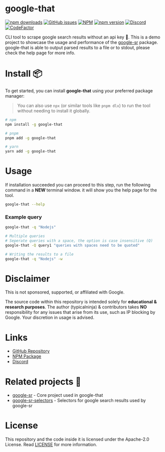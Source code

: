 # google-that

[![npm downloads](https://img.shields.io/npm/dw/google-that)](https://www.npmjs.com/package/google-that)
[![GitHub issues](https://img.shields.io/github/issues/typicalninja/google-sr)](https://github.com/typicalninja/google-sr/issues)
[![NPM](https://img.shields.io/npm/l/google-that)](https://www.npmjs.com/package/google-that)
[![npm version](https://img.shields.io/npm/v/google-that)](https://www.npmjs.com/package/google-that)
[![Discord](https://img.shields.io/discord/807868280387665970)](https://discord.gg/ynwckXS9T2)
[![CodeFactor](https://www.codefactor.io/repository/github/typicalninja/google-sr/badge)](https://www.codefactor.io/repository/github/typicalninja/google-sr)

CLI tool to scrape google search results without an api key 🚀.
This is a demo project to showcase the usage and performance of the [google-sr](https://npmjs.com/package/google-sr) package. google-that is able to output parsed results to a file or to stdout, please check the help page for more info.

# Install 📦

To get started, you can install **google-that** using your preferred package manager:

> You can also use `npx` (or similar tools like `pnpm dlx`) to run the tool without needing to install it globally.

```bash
# npm
npm install -g google-that

# pnpm
pnpm add -g google-that

# yarn
yarn add -g google-that
```

# Usage

If installation succeeded you can proceed to this step, run the following command in a **NEW** terminal window. it will show you the help page for the tool.

```bash
google-that --help
```

### Example query

```bash
google-that -q "Nodejs"

# Multiple queries
# Seperate queries with a space, the option is case insensitive (Q)
google-that -Q query1 "queries with spaces need to be quoted"

# Writing the results to a file
google-that -q "Nodejs" -w
```

# Disclaimer

This is not sponsored, supported, or affiliated with Google.

The source code within this repository is intended solely for **educational & research purposes**.
The author (typicalninja) & contributors takes **NO** responsibility for any issues that arise from its use, such as IP blocking by Google. Your discretion in usage is advised.

# Links

- [GitHub Repository](https://github.com/typicalninja/google-sr)
- [NPM Package](https://www.npmjs.com/package/google-that)
- [Discord](https://discord.gg/ynwckXS9T2)

# Related projects 🥂

- [google-sr](https://g-sr.vercel.app/google/sr) - Core project used in google-that
- [google-sr-selectors](https://g-sr.vercel.app/google/selectors) - Selectors for google search results used by google-sr

# License

This repository and the code inside it is licensed under the Apache-2.0 License. Read [LICENSE](./LICENSE) for more information.
